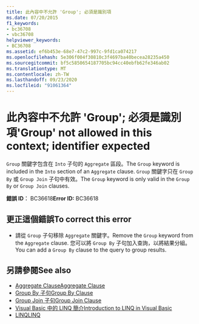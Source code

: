 ```yaml
---
title: 此內容中不允許 'Group'; 必須是識別項
ms.date: 07/20/2015
f1_keywords:
- bc36708
- vbc36708
helpviewer_keywords:
- BC36708
ms.assetid: ef6b453e-68e7-47c2-997c-9fd1ca074217
ms.openlocfilehash: 5e306f004f30810c3f4697ba40becea28235a450
ms.sourcegitcommit: bf5c5850654187705bc94cc40ebfb62fe346ab02
ms.translationtype: MT
ms.contentlocale: zh-TW
ms.lasthandoff: 09/23/2020
ms.locfileid: "91061364"
---
```

# <a name="group-not-allowed-in-this-context-identifier-expected"></a><span data-ttu-id="07737-102">此內容中不允許 'Group'; 必須是識別項</span><span class="sxs-lookup"><span data-stu-id="07737-102">'Group' not allowed in this context; identifier expected</span></span>

<span data-ttu-id="07737-103">`Group` 關鍵字包含在 `Into` 子句的 `Aggregate` 區段。</span><span class="sxs-lookup"><span data-stu-id="07737-103">The `Group` keyword is included in the `Into` section of an `Aggregate` clause.</span></span> <span data-ttu-id="07737-104">`Group` 關鍵字只在 `Group By` 或 `Group Join` 子句中有效。</span><span class="sxs-lookup"><span data-stu-id="07737-104">The `Group` keyword is only valid in the `Group By` or `Group Join` clauses.</span></span>  
  
 <span data-ttu-id="07737-105">**錯誤 ID︰** BC36618</span><span class="sxs-lookup"><span data-stu-id="07737-105">**Error ID:** BC36618</span></span>  
  
## <a name="to-correct-this-error"></a><span data-ttu-id="07737-106">更正這個錯誤</span><span class="sxs-lookup"><span data-stu-id="07737-106">To correct this error</span></span>  
  
- <span data-ttu-id="07737-107">請從 `Group` 子句移除 `Aggregate` 關鍵字。</span><span class="sxs-lookup"><span data-stu-id="07737-107">Remove the `Group` keyword from the `Aggregate` clause.</span></span> <span data-ttu-id="07737-108">您可以將 `Group By` 子句加入查詢，以將結果分組。</span><span class="sxs-lookup"><span data-stu-id="07737-108">You can add a `Group By` clause to the query to group results.</span></span>  
  
## <a name="see-also"></a><span data-ttu-id="07737-109">另請參閱</span><span class="sxs-lookup"><span data-stu-id="07737-109">See also</span></span>

- [<span data-ttu-id="07737-110">Aggregate Clause</span><span class="sxs-lookup"><span data-stu-id="07737-110">Aggregate Clause</span></span>](../language-reference/queries/aggregate-clause.md)
- [<span data-ttu-id="07737-111">Group By 子句</span><span class="sxs-lookup"><span data-stu-id="07737-111">Group By Clause</span></span>](../language-reference/queries/group-by-clause.md)
- [<span data-ttu-id="07737-112">Group Join 子句</span><span class="sxs-lookup"><span data-stu-id="07737-112">Group Join Clause</span></span>](../language-reference/queries/group-join-clause.md)
- [<span data-ttu-id="07737-113">Visual Basic 中的 LINQ 簡介</span><span class="sxs-lookup"><span data-stu-id="07737-113">Introduction to LINQ in Visual Basic</span></span>](../programming-guide/language-features/linq/introduction-to-linq.md)
- [<span data-ttu-id="07737-114">LINQ</span><span class="sxs-lookup"><span data-stu-id="07737-114">LINQ</span></span>](../programming-guide/language-features/linq/index.md)
